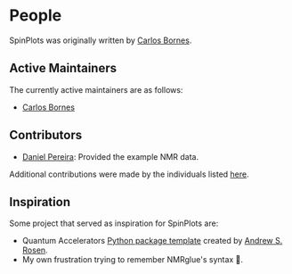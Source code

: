 # People

SpinPlots was originally written by [Carlos Bornes](https://physchem.cz/people/carlos-bornes/).

## Active Maintainers

The currently active maintainers are as follows:

- [Carlos Bornes](https://github.com/carlosbornes)

## Contributors

- [Daniel Pereira](https://github.com/danielcunhapereira): Provided the example NMR data. 

Additional contributions were made by the individuals listed [here](https://github.com/carlosbornes/spinplots/graphs/contributors).




## Inspiration

Some project that served as inspiration for SpinPlots are:
- Quantum Accelerators [Python package template](https://github.com/Quantum-Accelerators/template) created by [Andrew S. Rosen](https://github.com/Andrew-S-Rosen).
- My own frustration trying to remember NMRglue's syntax 🤪.


